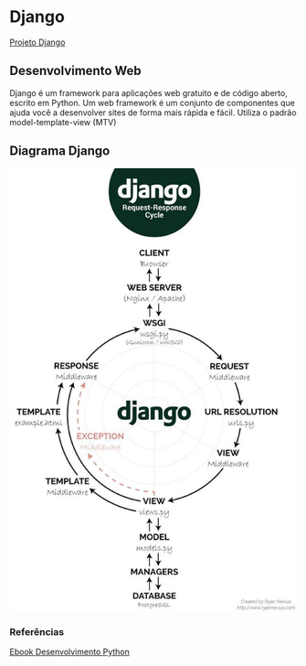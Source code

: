  # Django
[Projeto Django](https://www.djangoproject.com/)
## Desenvolvimento Web
Django é um framework para aplicações web gratuito e de código aberto, escrito em Python. Um web framework é um conjunto de componentes que ajuda você a desenvolver sites de forma mais rápida e fácil. Utiliza o padrão model-template-view (MTV)

## Diagrama Django
![diagrama diango](imagens/diagramDjango.png)

### Referências

[Ebook Desenvolvimento Python](https://pythonacademy.com.br/assets/ebooks/desenvolvimento-web-com-python-e-django/desenvolvimento-web-com-python-e-django.pdf)
